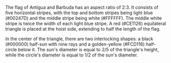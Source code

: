 The flag of Antigua and Barbuda has an aspect ratio of 2:3. It consists of five horizontal stripes, with the top and bottom stripes being light blue (#00247D) and the middle stripe being white (#FFFFFF). The middle white stripe is twice the width of each light blue stripe. A red (#CE1126) equilateral triangle is placed at the hoist side, extending to half the length of the flag.

In the center of the triangle, there are two interlocking shapes: a black (#000000) half-sun with nine rays and a golden-yellow (#FCD116) half-circle below it. The sun's diameter is equal to 2/5 of the triangle's height, while the circle's diameter is equal to 1/2 of the sun's diameter.